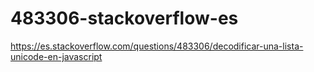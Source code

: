 # 483306-stackoverflow-es
https://es.stackoverflow.com/questions/483306/decodificar-una-lista-unicode-en-javascript
